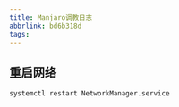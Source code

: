 ```yaml
---
title: Manjaro调教日志
abbrlink: bd6b318d
tags:
---
```



## 重启网络

```shell
systemctl restart NetworkManager.service
``` 
